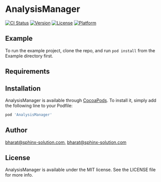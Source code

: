 # AnalysisManager

[![CI Status](https://img.shields.io/travis/bharat@sphinx-solution.com/AnalysisManager.svg?style=flat)](https://travis-ci.org/bharat@sphinx-solution.com/AnalysisManager)
[![Version](https://img.shields.io/cocoapods/v/AnalysisManager.svg?style=flat)](https://cocoapods.org/pods/AnalysisManager)
[![License](https://img.shields.io/cocoapods/l/AnalysisManager.svg?style=flat)](https://cocoapods.org/pods/AnalysisManager)
[![Platform](https://img.shields.io/cocoapods/p/AnalysisManager.svg?style=flat)](https://cocoapods.org/pods/AnalysisManager)

## Example

To run the example project, clone the repo, and run `pod install` from the Example directory first.

## Requirements

## Installation

AnalysisManager is available through [CocoaPods](https://cocoapods.org). To install
it, simply add the following line to your Podfile:

```ruby
pod 'AnalysisManager'
```

## Author

bharat@sphinx-solution.com, bharat@sphinx-solution.com

## License

AnalysisManager is available under the MIT license. See the LICENSE file for more info.
